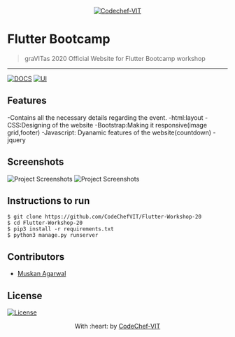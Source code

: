 <p align="center"><a href="http://www.codechefvit.com" target="_blank"><img src="https://s3.amazonaws.com/codechef_shared/sites/all/themes/abessive/logo-3.png" title="CodeChef-VIT" alt="Codechef-VIT"></a>
</p>

# Flutter Bootcamp

> <Subtitle>
> graVITas 2020 Official Website for Flutter Bootcamp workshop
---
[![DOCS](https://img.shields.io/badge/Documentation-see%20docs-green?style=flat-square&logo=appveyor)](INSERT_LINK_FOR_DOCS_HERE) 
  [![UI ](https://img.shields.io/badge/User%20Interface-Link%20to%20UI-orange?style=flat-square&logo=appveyor)](INSERT_UI_LINK_HERE)




## Features
-Contains all the necessary details regarding the event.
-html:layout
-CSS:Designing of the website
-Bootstrap:Making it responsive(image grid,footer)
-Javascript: Dyanamic features of the website(countdown)
-jquery

## Screenshots
<img src="https://i.ibb.co/jv5zwb3/IMG-20200901-WA0079-02.jpg" alt="Project Screenshots">
<img src="https://i.ibb.co/bdgs3W3/IMG-20200901-WA0081-01.jpg" alt="Project Screenshots">

## Instructions to run

```
$ git clone https://github.com/CodeChefVIT/Flutter-Workshop-20
$ cd Flutter-Workshop-20
$ pip3 install -r requirements.txt
$ python3 manage.py runserver
```

## Contributors
- <a href="https://github.com/musk101">Muskan Agarwal</a>

## License

[![License](http://img.shields.io/:license-mit-blue.svg?style=flat-square)](http://badges.mit-license.org)

<p align="center">
	With :heart: by <a href="http://www.codechefvit.com" target="_blank">CodeChef-VIT</a>
</p>
